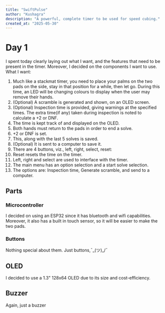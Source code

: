 ```yaml
---
title: "SwiftPulse"
author: "Kushagra"
description: "A powerful, complete timer to be used for speed cubing."
created_at: "2025-05-30"
---
```


# Day 1
I spent today clearly laying out what I want, and the features that need to be present in the timer. Moreover, I decided on the components I want to use.
What I want:
1. Much like a stackmat timer, you need to place your palms on the two pads on the side, stay in that position for a while, then let go. During this time, an LED will be changing colours to display when the user may remove their hands.
2. (Optional) A scramble is generated and shown, on an OLED screen.
3. (Optional) Inspection time is provided, giving warnings at the specified times. The extra time(if any) taken during inspection is noted to calculate a +2 or DNF.
4. The time is kept track of and displayed on the OLED.
5. Both hands must return to the pads in order to end a solve.
6. +2 or DNF is set.
7. This, along with the last 5 solves is saved.
8. (Optional) It is sent to a computer to save it.
9. There are 4 buttons, viz., left, right, select, reset:
10. Reset resets the time on the timer.
11. Left, right and select are used to interface with the timer.
12. The main menu has an option selection and a start solve selection.
13. The options are: Inspection time, Generate scramble, and send to a computer.

## Parts
### Microcontroller
I decided on using an ESP32 since it has bluetooth and wifi capabilities. Moreover, it also has a built in touch sensor, so it will be easier to make the two pads.
### Buttons
Nothing special about them. Just buttons,¯\_(ツ)_/¯
## OLED
I decided to use a 1.3" 128x64 OLED due to its size and cost-efficiency.
## Buzzer
Again, just a buzzer
